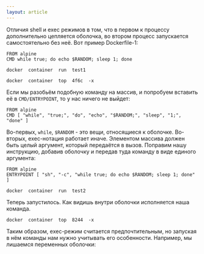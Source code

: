 ```yaml
---
layout: article
---
```


Отличия shell и exec режимов в том, что в первом к процессу дополнительно цепляется оболочка, во втором процесс запускается самостоятельно без неё. Вот пример Dockerfile-1:

```
FROM alpine  
CMD while true; do echo $RANDOM; sleep 1; done
```

```
docker  container  run  test1
```

```
docker  container  top  4f6c  -x
```

Если мы разобьём подобную команду на массив, и попробуем вставить её в `CMD/ENTRYPOINT`, то у нас ничего не выйдет:

```
FROM alpine  
CMD [ "while", "true;", "do", "echo", "$RANDOM;", "sleep", "1;", "done" ]
```

Во-первых, `while`, `$RANDOM` - это вещи, относящиеся к оболочке. Во-вторых, exec-нотация работает иначе. Элементом массива должен быть целый аргумент, который передаётся в вызов. Поправим нашу инструкцию, добавив оболочку и передав туда команду в виде единого аргумента:

```
FROM alpine  
ENTRYPOINT [ "sh", "-c", "while true; do echo $RANDOM; sleep 1; done" ]
```

```
docker  container  run  test2
```

Теперь запустилось. Как видишь внутри оболочки исполняется наша команда.

```
docker  container  top  8244  -x
```

Таким образом, exec-режим считается предпочтительным, но запуская в нём команды нам нужно учитывать его особенности. Например, мы лишаемся переменных оболочки:
